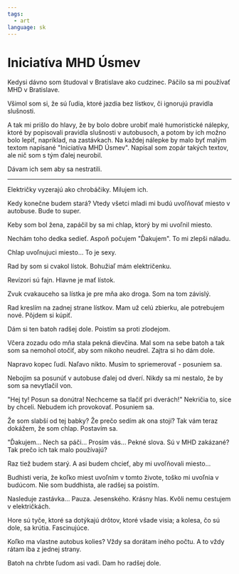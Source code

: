 ```yaml
---
tags:
  - art
language: sk
---
```

# Iniciatíva MHD Úsmev

Kedysi dávno som študoval v Bratislave ako cudzinec. Páčilo sa mi používať MHD v Bratislave.

Všimol som si, že sú ľudia, ktoré jazdia bez lístkov, či ignorujú pravidla slušnosti.

A tak mi prišlo do hlavy, že by bolo dobre urobiť malé humoristické nálepky, ktoré by popisovali pravidla slušnosti v autobusoch, a potom by ich možno bolo lepiť, napríklad, na zastávkach. 
Na každej nálepke by malo byť malým textom napísané "Iniciatíva MHD Úsmev". 
Napísal som zopár takých textov, ale nič som s tým ďalej neurobil.

Dávam ich sem aby sa nestratili.

---

Električky vyzerajú ako chrobáčiky. Milujem ich.

Kedy konečne budem stará? 
Vtedy všetci mladi mi budú uvoľňovať miesto v autobuse.
Bude to super.

Keby som bol žena, zapáčil by sa mi chlap, ktorý by mi uvoľnil miesto.

Nechám toho dedka sedieť.
Aspoň počujem "Ďakujem".
To mi zlepši náladu.

Chlap uvoľnujuci miesto... To je sexy.

Rad by som si cvakol lístok.
Bohužiaľ mám električenku.

Revízori sú fajn.
Hlavne je mať lístok.

Zvuk cvakauceho sa lístka je pre mňa ako droga.
Som na tom závislý.

Rad kreslím na zadnej strane lístkov.
Mam už celú zbierku, ale potrebujem nové.
Pôjdem si kúpiť.

Dám si ten batoh radšej dole.
Poistím sa proti zlodejom.

Včera zozadu odo mňa stala pekná dievčina.
Mal som na sebe batoh a tak som sa nemohol otočiť, aby som nikoho neudrel.
Zajtra si ho dám dole.

Napravo kopec ľudí.
Naľavo nikto.
Musím to spriemerovať - posuniem sa.

Nebojím sa posunúť v autobuse ďalej od dverí.
Nikdy sa mi nestalo, že by som sa nevytlačil von.

"Hej ty! Posun sa donútra! Nechceme sa tlačiť pri dverách!"
Nekričia to, síce by chceli.
Nebudem ich provokovať. Posuniem sa.

Že som slabší od tej babky?
Že prečo sedím ak ona stojí?
Tak vám teraz dokážem, že som chlap.
Postavím sa.

"Ďakujem... Nech sa páči... Prosím vás...
Pekné slova. Sú v MHD zakázané?
Tak prečo ich tak malo používajú?

Raz tiež budem starý.
A asi budem chcieť, aby mi uvoľňovali miesto...

Budhisti veria, že koľko miest uvoľním v tomto živote, toško mi uvoľnia v budúcom.
Nie som buddhista, ale radšej sa poistím.

Nasleduje zastávka... Pauza. Jesenského. Krásny hlas.
Kvôli nemu cestujem v električkách.

Hore sú tyče, ktoré sa dotýkajú drôtov, ktoré všade visia; a kolesa, čo sú dole, sa krútia.
Fascinujúce.

Koľko ma vlastne autobus kolies?
Vždy sa dorátam iného počtu.
A to vždy rátam iba z jednej strany.

Batoh na chrbte ľudom asi vadi.
Dam ho radšej dole.
